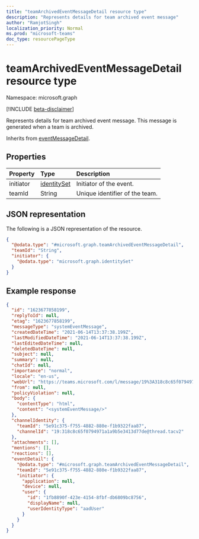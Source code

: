 ```yaml
---
title: "teamArchivedEventMessageDetail resource type"
description: "Represents details for team archived event message"
author: "RamjotSingh"
localization_priority: Normal
ms.prod: "microsoft-teams"
doc_type: resourcePageType
---
```


# teamArchivedEventMessageDetail resource type

Namespace: microsoft.graph

[!INCLUDE [beta-disclaimer](../../includes/beta-disclaimer.md)]

Represents details for team archived event message.
This message is generated when a team is archived.


Inherits from [eventMessageDetail](../resources/eventmessagedetail.md).

## Properties
|Property|Type|Description|
|:---|:---|:---|
|initiator|[identitySet](../resources/identityset.md)|Initiator of the event.|
|teamId|String|Unique identifier of the team.|

## JSON representation
The following is a JSON representation of the resource.
<!-- {
  "blockType": "resource",
  "@odata.type": "microsoft.graph.teamArchivedEventMessageDetail"
}
-->
``` json
{
  "@odata.type": "#microsoft.graph.teamArchivedEventMessageDetail",
  "teamId": "String",
  "initiator": {
    "@odata.type": "microsoft.graph.identitySet"
  }
}
```

## Example response

<!-- {
  "blockType": "response",
  "truncated": true,
  "@odata.type": "microsoft.graph.chatMessage"
} -->
```json
{
  "id": "1623677858199",
  "replyToId": null,
  "etag": "1623677858199",
  "messageType": "systemEventMessage",
  "createdDateTime": "2021-06-14T13:37:38.199Z",
  "lastModifiedDateTime": "2021-06-14T13:37:38.199Z",
  "lastEditedDateTime": null,
  "deletedDateTime": null,
  "subject": null,
  "summary": null,
  "chatId": null,
  "importance": "normal",
  "locale": "en-us",
  "webUrl": "https://teams.microsoft.com/l/message/19%3A318c8c65f0794971a1a9b5e3413d77de%40thread.tacv2/1623677858199?groupId=5e91c375-f755-4882-880e-f1b9322faa87&tenantId=df81db53-c7e2-418a-8803-0e68d4b88607&createdTime=1623677858199&parentMessageId=1623677858199",
  "from": null,
  "policyViolation": null,
  "body": {
    "contentType": "html",
    "content": "<systemEventMessage/>"
  },
  "channelIdentity": {
    "teamId": "5e91c375-f755-4882-880e-f1b9322faa87",
    "channelId": "19:318c8c65f0794971a1a9b5e3413d77de@thread.tacv2"
  },
  "attachments": [],
  "mentions": [],
  "reactions": [],
  "eventDetail": {
    "@odata.type": "#microsoft.graph.teamArchivedEventMessageDetail",
    "teamId": "5e91c375-f755-4882-880e-f1b9322faa87",
    "initiator": {
      "application": null,
      "device": null,
      "user": {
        "id": "1fb8890f-423e-4154-8fbf-db6809bc8756",
        "displayName": null,
        "userIdentityType": "aadUser"
      }
    }
  }
}
```
